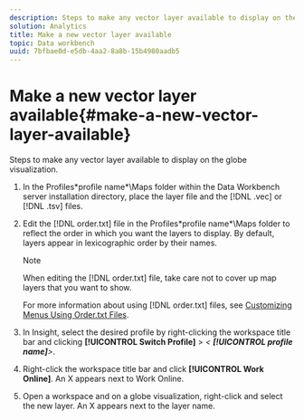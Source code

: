 ```yaml
---
description: Steps to make any vector layer available to display on the globe visualization.
solution: Analytics
title: Make a new vector layer available
topic: Data workbench
uuid: 7bfbae0d-e5db-4aa2-8a8b-15b4980aadb5
---
```


# Make a new vector layer available{#make-a-new-vector-layer-available}

Steps to make any vector layer available to display on the globe visualization.

1. In the Profiles\*profile name*\Maps folder within the Data Workbench server installation directory, place the layer file and the [!DNL .vec] or [!DNL .tsv] files.
1. Edit the [!DNL order.txt] file in the Profiles\*profile name*\Maps folder to reflect the order in which you want the layers to display. By default, layers appear in lexicographic order by their names.

   >[!NOTE]
   >
   >When editing the [!DNL order.txt] file, take care not to cover up map layers that you want to show.

   For more information about using [!DNL order.txt] files, see [Customizing Menus Using Order.txt Files](../../../../home/c-get-started/c-intf-anlys-ftrs/c-ctm-menus/t-cstm-menus-ordr-files.md#task-a391800a8dd444deb3e1516d5189f999). 

1. In Insight, select the desired profile by right-clicking the workspace title bar and clicking **[!UICONTROL Switch Profile]** > *< **[!UICONTROL profile name]**>*.
1. Right-click the workspace title bar and click **[!UICONTROL Work Online]**. An X appears next to Work Online.
1. Open a workspace and on a globe visualization, right-click and select the new layer. An X appears next to the layer name.
